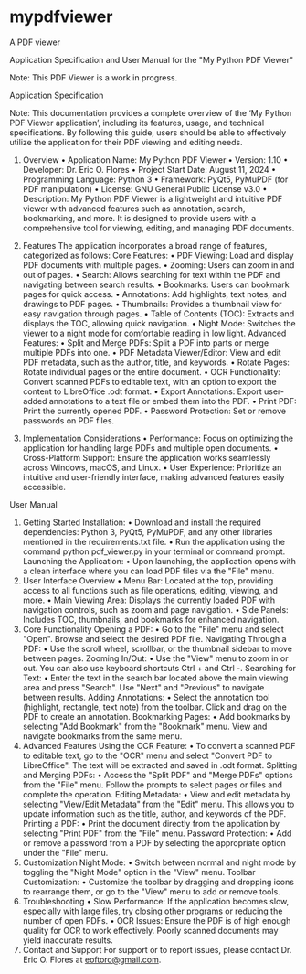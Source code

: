 # mypdfviewer
A PDF viewer 

Application Specification and User Manual for the 
"My Python PDF Viewer" 

Note:  This PDF Viewer is a work in progress.

Application Specification

Note: This documentation provides a complete overview of the ‘My Python PDF Viewer application’, including its features, usage, and technical specifications. By following this guide, users should be able to effectively utilize the application for their PDF viewing and editing needs. 

1. Overview
    • Application Name: My Python PDF Viewer
    • Version: 1.10
    • Developer: Dr. Eric O. Flores
    • Project Start Date: August 11, 2024
    • Programming Language: Python 3
    • Framework: PyQt5, PyMuPDF (for PDF manipulation)
    • License: GNU General Public License v3.0
    • Description: My Python PDF Viewer is a lightweight and intuitive PDF viewer with advanced features such as annotation, search, bookmarking, and more. It is designed to provide users with a comprehensive tool for viewing, editing, and managing PDF documents.

2. Features
The application incorporates a broad range of features, categorized as follows:
Core Features:
    • PDF Viewing: Load and display PDF documents with multiple pages.
    • Zooming: Users can zoom in and out of pages.
    • Search: Allows searching for text within the PDF and navigating between search results.
    • Bookmarks: Users can bookmark pages for quick access.
    • Annotations: Add highlights, text notes, and drawings to PDF pages.
    • Thumbnails: Provides a thumbnail view for easy navigation through pages.
    • Table of Contents (TOC): Extracts and displays the TOC, allowing quick navigation.
    • Night Mode: Switches the viewer to a night mode for comfortable reading in low light.
Advanced Features:
    • Split and Merge PDFs: Split a PDF into parts or merge multiple PDFs into one.
    • PDF Metadata Viewer/Editor: View and edit PDF metadata, such as the author, title, and keywords.
    • Rotate Pages: Rotate individual pages or the entire document.
    • OCR Functionality: Convert scanned PDFs to editable text, with an option to export the content to LibreOffice .odt format.
    • Export Annotations: Export user-added annotations to a text file or embed them into the PDF.
    • Print PDF: Print the currently opened PDF.
    • Password Protection: Set or remove passwords on PDF files.
3. Implementation Considerations
    • Performance: Focus on optimizing the application for handling large PDFs and multiple open documents.
    • Cross-Platform Support: Ensure the application works seamlessly across Windows, macOS, and Linux.
    • User Experience: Prioritize an intuitive and user-friendly interface, making advanced features easily accessible.

User Manual

1. Getting Started
Installation:
    • Download and install the required dependencies: Python 3, PyQt5, PyMuPDF, and any other libraries mentioned in the requirements.txt file.
    • Run the application using the command python pdf_viewer.py in your terminal or command prompt.
Launching the Application:
    • Upon launching, the application opens with a clean interface where you can load PDF files via the "File" menu.
2. User Interface Overview
    • Menu Bar: Located at the top, providing access to all functions such as file operations, editing, viewing, and more.
    • Main Viewing Area: Displays the currently loaded PDF with navigation controls, such as zoom and page navigation.
    • Side Panels: Includes TOC, thumbnails, and bookmarks for enhanced navigation.
3. Core Functionality
Opening a PDF:
    • Go to the "File" menu and select "Open". Browse and select the desired PDF file.
Navigating Through a PDF:
    • Use the scroll wheel, scrollbar, or the thumbnail sidebar to move between pages.
Zooming In/Out:
    • Use the "View" menu to zoom in or out. You can also use keyboard shortcuts Ctrl + and Ctrl -.
Searching for Text:
    • Enter the text in the search bar located above the main viewing area and press "Search". Use "Next" and "Previous" to navigate between results.
Adding Annotations:
    • Select the annotation tool (highlight, rectangle, text note) from the toolbar. Click and drag on the PDF to create an annotation.
Bookmarking Pages:
    • Add bookmarks by selecting "Add Bookmark" from the "Bookmark" menu. View and navigate bookmarks from the same menu.
4. Advanced Features
Using the OCR Feature:
    • To convert a scanned PDF to editable text, go to the "OCR" menu and select "Convert PDF to LibreOffice". The text will be extracted and saved in .odt format.
Splitting and Merging PDFs:
    • Access the "Split PDF" and "Merge PDFs" options from the "File" menu. Follow the prompts to select pages or files and complete the operation.
Editing Metadata:
    • View and edit metadata by selecting "View/Edit Metadata" from the "Edit" menu. This allows you to update information such as the title, author, and keywords of the PDF.
Printing a PDF:
    • Print the document directly from the application by selecting "Print PDF" from the "File" menu.
Password Protection:
    • Add or remove a password from a PDF by selecting the appropriate option under the "File" menu.
5. Customization
Night Mode:
    • Switch between normal and night mode by toggling the "Night Mode" option in the "View" menu.
Toolbar Customization:
    • Customize the toolbar by dragging and dropping icons to rearrange them, or go to the "View" menu to add or remove tools.
6. Troubleshooting
    • Slow Performance: If the application becomes slow, especially with large files, try closing other programs or reducing the number of open PDFs.
    • OCR Issues: Ensure the PDF is of high enough quality for OCR to work effectively. Poorly scanned documents may yield inaccurate results.
7. Contact and Support
For support or to report issues, please contact Dr. Eric O. Flores at eoftoro@gmail.com.
